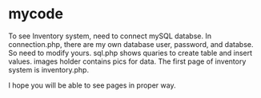# mycode

To see Inventory system, need to connect mySQL databse. In connection.php, there are my own database user, password, and databse. So need to modify yours. sql.php shows quaries to create table and insert values. images holder contains pics for data. The first page of inventory system is inventory.php.

I hope you will be able to see pages in proper way.
